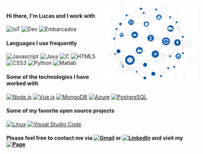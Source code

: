 <img align='right' src="https://github.com/lucaslui/lucaslui/blob/master/iot11-development.gif" width=50%>

#### Hi there, I'm Lucas and I work with

![IoT](https://img.shields.io/badge/-Internet%20of%20Things-ffa804?style=flat)
![Dev](https://img.shields.io/badge/-Software%20Development-4d008f?style=flat)
![Embarcados](https://img.shields.io/badge/-Embedded%20Systems-D14836?style=flat)

#### Languages I use frequently

![Javascript](https://img.shields.io/badge/-JavaScript-ffa804?style=flat&logo=javascript&logoColor=white)
![Java](https://img.shields.io/badge/-Java-D14836?style=flat&logo=java&logoColor=white) 
![C](https://img.shields.io/badge/-C%20&%20C++-0077B5?style=flat&logo=c%2b%2b&logoColor=white)
![HTML5](https://img.shields.io/badge/-HTML-E34F26?style=flat&logo=html5&logoColor=white)
![CSS3](https://img.shields.io/badge/-CSS-1572B6?style=flat&logo=css3&logoColor=white) 
![Python](https://img.shields.io/badge/-Python-4d008f?style=flat&logo=python&logoColor=white) 
![Matlab](https://img.shields.io/badge/-Matlab-0076A8?style=flat&logo=mathworks&logoColor=white)

#### Some of the technologies I have worked with

[![Node.js](https://img.shields.io/badge/-Node.js-339933?style=flat&logo=node.js&logoColor=white)](https://nodejs.org/en/)
[![Vue.js](https://img.shields.io/badge/-Vue.js-35485d?style=flat&logo=vue.js&logoColor=white)]()
[![MongoDB](https://img.shields.io/badge/-MongoDB-47A248?style=flat&logo=mongodb&logoColor=white)](https://www.mongodb.com/)
[![Azure](https://img.shields.io/badge/-Azure-0089D6?style=flat&logo=microsoft-azure&logoColor=white)]()
[![PostgreSQL](https://img.shields.io/badge/-PostgreSQL-336791?style=flat&logo=postgresql&logoColor=white)]()
<!--[![Espruino](https://img.shields.io/badge/-Espruino-00979D?style=flat&logo=arduino&logoColor=white)](https://www.espruino.com/)-->
<!--[![Electron](https://img.shields.io/badge/-Electron-47848F?style=flat&logo=electron&logoColor=white)](https://www.electronjs.org/)-->
<!--[![Bootstrap](https://img.shields.io/badge/-Bootstrap-563D7C?style=flat&logo=bootstrap&logoColor=white)]()-->
<!--[![jQuery](https://img.shields.io/badge/-jQuery-0769AD?style=flat&logo=jQuery&logoColor=white)]()-->
#### Some of my favorite open source projects

[![Linux](https://img.shields.io/badge/-Linux-D14836?style=flat&logo=linux&logoColor=white)]()
[![Visual Studio Code](https://img.shields.io/badge/-VSCode-007ACC?style=flat&logo=visual-studio-code&logoColor=white)](https://github.com/microsoft/vscode)

#### Please feel free to contact me via [![Gmail](https://img.shields.io/badge/-Email-D14836?style=flat&logo=gmail&logoColor=white)](mailto:lucasluimotta@gmail.com) or [![LinkedIn](https://img.shields.io/badge/-Linkedin-0077B5?style=flat&logo=linkedin&logoColor=white)](https://www.linkedin.com/in/lucas-lui-motta-eng/) and visit my [![Page](https://img.shields.io/badge/-Page-000000?style=flat&logo=houzz&logoColor=white)](https://lucaslui.github.io/personal-page/)
